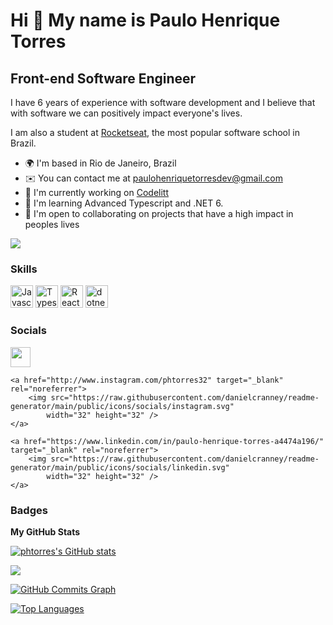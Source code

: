 Hi 👋 My name is Paulo Henrique Torres
==========================

Front-end Software Engineer
-----------------------------

I have 6 years of experience with software development and I believe that with software we can positively impact everyone's lives.

I am also a student at [Rocketseat](https://www.rocketseat.com.br/), the most popular software school in Brazil.

* 🌍  I'm based in Rio de Janeiro, Brazil
* ✉️  You can contact me at [paulohenriquetorresdev@gmail.com](mailto:paulohenriquetorresdev@gmail.com)
* 🚀  I'm currently working on [Codelitt](https://www.codelitt.com/)
* 🧠  I'm learning Advanced Typescript and .NET 6.
* 🤝  I'm open to collaborating on projects that have a high impact in peoples lives

<a href="https://www.github.com/phtorres" target="_blank" rel="noreferrer"><img
src="https://img.shields.io/github/followers/phtorres?logo=github&style=for-the-badge&color=3382ed&labelColor=171717" /></a>

### Skills

<p align="left">
    <a href="https://developer.mozilla.org/en-US/docs/Web/JavaScript" target="_blank" rel="noreferrer"><img src="https://raw.githubusercontent.com/danielcranney/readme-generator/main/public/icons/skills/javascript-colored.svg" width="36" height="36" alt="Javascript" /></a>
    <a href="https://www.typescriptlang.org/" target="_blank" rel="noreferrer"><img src="https://raw.githubusercontent.com/danielcranney/readme-generator/main/public/icons/skills/typescript-colored.svg" width="36" height="36" alt="Typescript" /></a>
    <a href="https://reactjs.org/" target="_blank" rel="noreferrer"><img src="https://raw.githubusercontent.com/danielcranney/readme-generator/main/public/icons/skills/react-colored.svg" width="36" height="36" alt="React" /></a>
    <a href="https://dotnet.microsoft.com/en-us/" target="_blank" rel="noreferrer"><img src="https://github.com/hussainweb/hussainweb/blob/main/icons/dotnet.png" width="36" height="36" alt="dotnet" /></a>
    </p>

### Socials

<p align="left">
    <a href="https://www.github.com/phtorres" target="_blank" rel="noreferrer">
        <img src="https://raw.githubusercontent.com/danielcranney/readme-generator/main/public/icons/socials/github-dark.svg"
            width="32" height="32" />
    </a>

    <a href="http://www.instagram.com/phtorres32" target="_blank" rel="noreferrer">
        <img src="https://raw.githubusercontent.com/danielcranney/readme-generator/main/public/icons/socials/instagram.svg"
            width="32" height="32" />
    </a>

    <a href="https://www.linkedin.com/in/paulo-henrique-torres-a4474a196/" target="_blank" rel="noreferrer">
        <img src="https://raw.githubusercontent.com/danielcranney/readme-generator/main/public/icons/socials/linkedin.svg"
            width="32" height="32" />
    </a>
</p>

### Badges

<b>My GitHub Stats</b>

<a href="http://www.github.com/phtorres"><img src="https://github-readme-stats.vercel.app/api?username=phtorres&show_icons=true&hide=&count_private=true&title_color=3382ed&text_color=ffffff&icon_color=3382ed&bg_color=171717&hide_border=true&show_icons=true" alt="phtorres's GitHub stats" /></a>

<a href="http://www.github.com/phtorres"><img src="https://github-readme-streak-stats.herokuapp.com/?user=phtorres&stroke=ffffff&background=171717&ring=3382ed&fire=3382ed&currStreakNum=ffffff&currStreakLabel=3382ed&sideNums=ffffff&sideLabels=ffffff&dates=ffffff&hide_border=true" /></a>

<a href="http://www.github.com/phtorres"><img src="https://activity-graph.herokuapp.com/graph?username=phtorres&bg_color=171717&color=ffffff&line=3382ed&point=ffffff&area_color=171717&area=true&hide_border=true&custom_title=GitHub%20Commits%20Graph" alt="GitHub Commits Graph" /></a>

<a href="https://github.com/phtorres" align="left"><img src="https://github-readme-stats.vercel.app/api/top-langs/?username=phtorres&layout=compact&title_color=3382ed&text_color=ffffff&icon_color=3382ed&bg_color=171717&hide_border=true&locale=en&custom_title=Top%20%Languages" alt="Top Languages" /></a>
